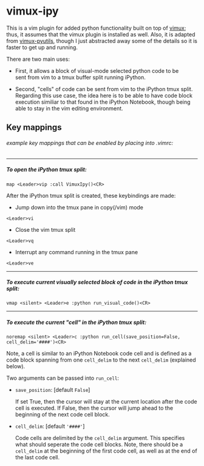 vimux-ipy
=============

This is a vim plugin for added python functionality built on top 
of [vimux](https://github.com/benmills/vimux/); thus, it assumes 
that the vimux plugin is installed as well.  Also, it is adapted 
from [vimux-pyutils](https://github.com/julienr/vimux-pyutils), 
though I just abstracted away some of the details so it is faster
to get up and running.


There are two main uses:

+ First, it allows a block of visual-mode selected python code to be   
sent from vim to a tmux buffer split running iPython.  

+ Second, "cells" of code can be sent from vim to the iPython tmux split.  
Regarding this use case, the idea here is to be able to have code block 
execution similiar to that found in the iPython Notebook, though being 
able to stay in the vim editing environment.


Key mappings
-----------
###### example key mappings that can be enabled by placing into .vimrc:

-----------
##### To open the iPython tmux split: 

`map <Leader>vip :call VimuxIpy()<CR>`

After the iPython tmux split is created, these keybindings are made:

* Jump down into the tmux pane in copy(/vim) mode

`<Leader>vi`

* Close the vim tmux split

`<Leader>vq`

* Interrupt any command running in the tmux pane

`<Leader>ve`

-----------
##### To execute current visually selected block of code in the iPython tmux split: 

`vmap <silent> <Leader>e :python run_visual_code()<CR>` 

-----------
##### To execute the current "cell" in the iPython tmux split: 

`noremap <silent> <Leader>c :python run_cell(save_position=False, cell_delim='####')<CR>` 

Note, a cell is similar to an iPython Notebook code cell and is defined as a code block 
spanning from one `cell_delim` to the next `cell_delim` (explained below).

Two arguments can be passed into `run_cell`:

* `save_position`: [default `False`]

    If set True, then the cursor will stay at the current location after the code cell 
    is executed.  If False, then the cursor will jump ahead to the beginning of
    the next code cell block.

* `cell_delim`: [default `'####'`]

    Code cells are delimited by the `cell_delim` argument. This specifies what 
    should seperate the code cell blocks.  Note, there should be a `cell_delim` 
    at the beginning of the first code cell, as well as at the end of the last code cell.

